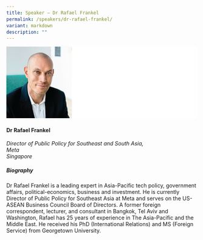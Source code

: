 ```yaml
---
title: Speaker – Dr Rafael Frankel
permalink: /speakers/dr-rafael-frankel/
variant: markdown
description: ""
---
```

![](/images/2025%20speakers/Rafael_Frankel.png)
#### **Dr Rafael Frankel**

*Director of Public Policy for Southeast and South Asia, <br>Meta<br>Singapore*

##### **Biography**
Dr Rafael Frankel is a leading expert in Asia-Pacific tech policy, government affairs, political-economics,
business and investment. He is currently Director of Public Policy for Southeast Asia at Meta and serves
on the US-ASEAN Business Council Board of Directors. A former foreign correspondent, lecturer, and
consultant in Bangkok, Tel Aviv and Washington, Rafael has 25 years of experience in The Asia-Pacific and
the Middle East. He received his PhD (International Relations) and MS (Foreign Service) from
Georgetown University.